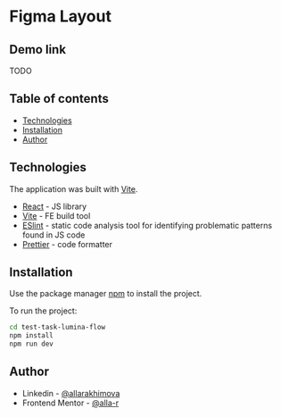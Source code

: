 # Figma Layout

## Demo link

TODO

## Table of contents

- [Technologies](#Technologies)
- [Installation](#installation)
- [Author](#author)

## Technologies

The application was built with [Vite](https://vitejs.dev/).

- [React](https://reactjs.org/) - JS library
- [Vite](https://vitejs.dev/) - FE build tool
- [ESlint](https://eslint.org/) - static code analysis tool for identifying problematic patterns found in JS code
- [Prettier](https://prettier.io/) - code formatter

## Installation

Use the package manager [npm](https://www.npmjs.com/) to install the project.

To run the project:

```bash
cd test-task-lumina-flow
npm install
npm run dev
```

## Author

- Linkedin - [@allarakhimova](https://www.linkedin.com/in/allarakhimova/)
- Frontend Mentor - [@alla-r](https://www.frontendmentor.io/profile/alla-r)
